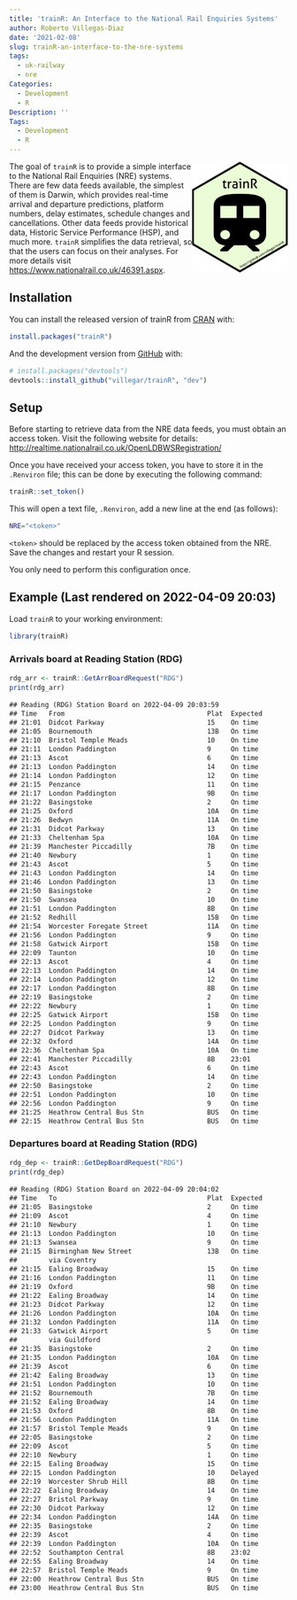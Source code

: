 ```yaml
---
title: 'trainR: An Interface to the National Rail Enquiries Systems'
author: Roberto Villegas-Diaz
date: '2021-02-08'
slug: trainR-an-interface-to-the-nre-systems
tags:
  - uk-railway
  - nre
Categories:
  - Development
  - R
Description: ''
Tags:
  - Development
  - R
---
```


<img src="https://raw.githubusercontent.com/villegar/trainR/main/inst/images/logo.png" alt="logo" align="right" height=200px/>

The goal of `trainR` is to provide a simple interface to the 
National Rail Enquiries (NRE) systems. There are few data feeds 
available, the simplest of them is Darwin, which provides real-time 
arrival and departure predictions, platform numbers, delay estimates, 
schedule changes and cancellations. Other data feeds provide historical 
data, Historic Service Performance (HSP), and much more. `trainR` 
simplifies the data retrieval, so that the users can focus on their 
analyses. For more details visit 
https://www.nationalrail.co.uk/46391.aspx.

## Installation

You can install the released version of trainR from [CRAN](https://CRAN.R-project.org) with:

``` r
install.packages("trainR")
```

And the development version from [GitHub](https://github.com/) with:

``` r
# install.packages("devtools")
devtools::install_github("villegar/trainR", "dev")
```

## Setup
Before starting to retrieve data from the NRE data feeds, you must obtain an access token. 
Visit the following website for details: http://realtime.nationalrail.co.uk/OpenLDBWSRegistration/

Once you have received your access token, you have to store it in the `.Renviron` file; this can be 
done by executing the following command:


```r
trainR::set_token()
```

This will open a text file, `.Renviron`, add a new line at the end (as follows):

```bash
NRE="<token>"
```

`<token>` should be replaced by the access token obtained from the NRE. Save the changes and restart 
your R session.

You only need to perform this configuration once.

## Example (Last rendered on 2022-04-09 20:03)

Load `trainR` to your working environment:

```r
library(trainR)
```

### Arrivals board at Reading Station (RDG)


```r
rdg_arr <- trainR::GetArrBoardRequest("RDG")
print(rdg_arr)
```

```
## Reading (RDG) Station Board on 2022-04-09 20:03:59
## Time   From                                    Plat  Expected
## 21:01  Didcot Parkway                          15    On time
## 21:05  Bournemouth                             13B   On time
## 21:10  Bristol Temple Meads                    10    On time
## 21:11  London Paddington                       9     On time
## 21:13  Ascot                                   6     On time
## 21:13  London Paddington                       14    On time
## 21:14  London Paddington                       12    On time
## 21:15  Penzance                                11    On time
## 21:17  London Paddington                       9B    On time
## 21:22  Basingstoke                             2     On time
## 21:25  Oxford                                  10A   On time
## 21:26  Bedwyn                                  11A   On time
## 21:31  Didcot Parkway                          13    On time
## 21:33  Cheltenham Spa                          10A   On time
## 21:39  Manchester Piccadilly                   7B    On time
## 21:40  Newbury                                 1     On time
## 21:43  Ascot                                   5     On time
## 21:43  London Paddington                       14    On time
## 21:46  London Paddington                       13    On time
## 21:50  Basingstoke                             2     On time
## 21:50  Swansea                                 10    On time
## 21:51  London Paddington                       8B    On time
## 21:52  Redhill                                 15B   On time
## 21:54  Worcester Foregate Street               11A   On time
## 21:56  London Paddington                       9     On time
## 21:58  Gatwick Airport                         15B   On time
## 22:09  Taunton                                 10    On time
## 22:13  Ascot                                   4     On time
## 22:13  London Paddington                       14    On time
## 22:14  London Paddington                       12    On time
## 22:17  London Paddington                       8B    On time
## 22:19  Basingstoke                             2     On time
## 22:22  Newbury                                 1     On time
## 22:25  Gatwick Airport                         15B   On time
## 22:25  London Paddington                       9     On time
## 22:27  Didcot Parkway                          13    On time
## 22:32  Oxford                                  14A   On time
## 22:36  Cheltenham Spa                          10A   On time
## 22:41  Manchester Piccadilly                   8B    23:01
## 22:43  Ascot                                   6     On time
## 22:43  London Paddington                       14    On time
## 22:50  Basingstoke                             2     On time
## 22:51  London Paddington                       10    On time
## 22:56  London Paddington                       9     On time
## 21:25  Heathrow Central Bus Stn                BUS   On time
## 22:15  Heathrow Central Bus Stn                BUS   On time
```

### Departures board at Reading Station (RDG)


```r
rdg_dep <- trainR::GetDepBoardRequest("RDG")
print(rdg_dep)
```

```
## Reading (RDG) Station Board on 2022-04-09 20:04:02
## Time   To                                      Plat  Expected
## 21:05  Basingstoke                             2     On time
## 21:09  Ascot                                   4     On time
## 21:10  Newbury                                 1     On time
## 21:13  London Paddington                       10    On time
## 21:13  Swansea                                 9     On time
## 21:15  Birmingham New Street                   13B   On time
##        via Coventry                            
## 21:15  Ealing Broadway                         15    On time
## 21:16  London Paddington                       11    On time
## 21:19  Oxford                                  9B    On time
## 21:22  Ealing Broadway                         14    On time
## 21:23  Didcot Parkway                          12    On time
## 21:26  London Paddington                       10A   On time
## 21:32  London Paddington                       11A   On time
## 21:33  Gatwick Airport                         5     On time
##        via Guildford                           
## 21:35  Basingstoke                             2     On time
## 21:35  London Paddington                       10A   On time
## 21:39  Ascot                                   6     On time
## 21:42  Ealing Broadway                         13    On time
## 21:51  London Paddington                       10    On time
## 21:52  Bournemouth                             7B    On time
## 21:52  Ealing Broadway                         14    On time
## 21:53  Oxford                                  8B    On time
## 21:56  London Paddington                       11A   On time
## 21:57  Bristol Temple Meads                    9     On time
## 22:05  Basingstoke                             2     On time
## 22:09  Ascot                                   5     On time
## 22:10  Newbury                                 1     On time
## 22:15  Ealing Broadway                         15    On time
## 22:15  London Paddington                       10    Delayed
## 22:19  Worcester Shrub Hill                    8B    On time
## 22:22  Ealing Broadway                         14    On time
## 22:27  Bristol Parkway                         9     On time
## 22:30  Didcot Parkway                          12    On time
## 22:34  London Paddington                       14A   On time
## 22:35  Basingstoke                             2     On time
## 22:39  Ascot                                   4     On time
## 22:39  London Paddington                       10A   On time
## 22:52  Southampton Central                     8B    23:02
## 22:55  Ealing Broadway                         14    On time
## 22:57  Bristol Temple Meads                    9     On time
## 22:00  Heathrow Central Bus Stn                BUS   On time
## 23:00  Heathrow Central Bus Stn                BUS   On time
```
